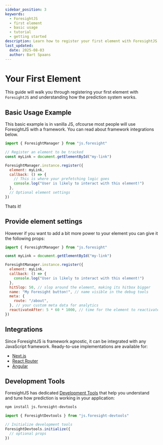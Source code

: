 ```yaml
---
sidebar_position: 3
keywords:
  - ForesightJS
  - first element
  - basic usage
  - tutorial
  - getting started
description: Learn how to register your first element with ForesightJS and start predicting user intent
last_updated:
  date: 2025-08-03
  author: Bart Spaans
---
```


# Your First Element

This guide will walk you through registering your first element with `ForesightJS` and understanding how the prediction system works.

## Basic Usage Example

This basic example is in vanilla JS, ofcourse most people will use ForesightJS with a framework. You can read about framework integrations below.

```javascript
import { ForesightManager } from "js.foresight"

// Register an element to be tracked
const myLink = document.getElementById("my-link")

ForesightManager.instance.register({
  element: myLink,
  callback: () => {
    // This is where your prefetching logic goes
    console.log("User is likely to interact with this element!")
  },
  // Optional element settings
})
```

Thats it!

## Provide element settings

However if you want to add a bit more power to your element you can give it the following props:

```javascript
import { ForesightManager } from "js.foresight"

const myLink = document.getElementById("my-link")

ForesightManager.instance.register({
  element: myLink,
  callback: () => {
    console.log("User is likely to interact with this element!")
  },
  hitSlop: 50, // slop around the element, making its hitbox bigger
  name: "My Foresight button!", // name visible in the debug tools
  meta: {
    route: "/about",
  }, // your custom meta data for analytics
  reactivateAfter: 5 * 60 * 1000, // time for the element to reactivate after the callback has been hit
})
```

## Integrations

Since ForesightJS is framework agnostic, it can be integrated with any JavaScript framework. Ready-to-use implementations are available for:

- [Next.js](/docs/integrations/react/nextjs)
- [React Router](/docs/integrations/react/react-router)
- [Angular](/docs/integrations/angular)

## Development Tools

ForesightJS has dedicated [Development Tools](/docs/debugging/devtools) that help you understand and tune how prediction is working in your application:

```bash
npm install js.foresight-devtools
```

```javascript
import { ForesightDevtools } from "js.foresight-devtools"

// Initialize development tools
ForesightDevtools.initialize({
  // optional props
})
```
